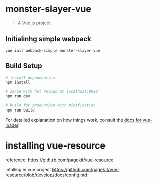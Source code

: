 # monster-slayer-vue

> A Vue.js project

## Initialinhg simple webpack

```
vue init webpack-simple monster-slayer-vue
```

## Build Setup

```bash
# install dependencies
npm install

# serve with hot reload at localhost:8080
npm run dev

# build for production with minification
npm run build
```

For detailed explanation on how things work, consult the [docs for vue-loader](http://vuejs.github.io/vue-loader).

# installing vue-resource

reference:  https://github.com/pagekit/vue-resource

intalling in vue project
https://github.com/pagekit/vue-resource/blob/develop/docs/config.md
